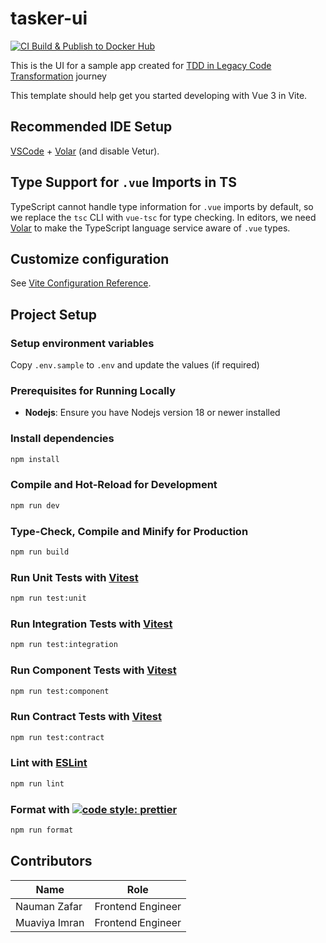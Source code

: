 # tasker-ui

[![CI Build & Publish to Docker Hub](https://github.com/naumanzchaudhry/tasker-ui/actions/workflows/ci.yml/badge.svg)](https://github.com/naumanzchaudhry/tasker-ui/actions/workflows/ci.yml)

This is the UI for a sample app created for [TDD in Legacy Code Transformation](https://github.com/naumanzchaudhry/tdd-in-legacy-codebase) journey

This template should help get you started developing with Vue 3 in Vite.

## Recommended IDE Setup

[VSCode](https://code.visualstudio.com/) + [Volar](https://marketplace.visualstudio.com/items?itemName=Vue.volar) (and disable Vetur).

## Type Support for `.vue` Imports in TS

TypeScript cannot handle type information for `.vue` imports by default, so we replace the `tsc` CLI with `vue-tsc` for type checking. In editors, we need [Volar](https://marketplace.visualstudio.com/items?itemName=Vue.volar) to make the TypeScript language service aware of `.vue` types.

## Customize configuration

See [Vite Configuration Reference](https://vitejs.dev/config/).

## Project Setup

### Setup environment variables

Copy `.env.sample` to `.env` and update the values (if required)

### Prerequisites for Running Locally

- **Nodejs**: Ensure you have Nodejs version 18 or newer installed

### Install dependencies

```sh
npm install
```

### Compile and Hot-Reload for Development

```sh
npm run dev
```

### Type-Check, Compile and Minify for Production

```sh
npm run build
```

### Run Unit Tests with [Vitest](https://vitest.dev/)

```sh
npm run test:unit
```

### Run Integration Tests with [Vitest](https://vitest.dev/)

```sh
npm run test:integration
```

### Run Component Tests with [Vitest](https://vitest.dev/)

```sh
npm run test:component
```

### Run Contract Tests with [Vitest](https://vitest.dev/)

```sh
npm run test:contract
```

### Lint with [ESLint](https://eslint.org/)

```sh
npm run lint
```

### Format with [![code style: prettier](https://img.shields.io/badge/code_style-prettier-ff69b4.svg?style=flat-square)](https://github.com/prettier/prettier)


```sh
npm run format
```

## Contributors

| Name          | Role              |
| ------------- | ----------------- |
| Nauman Zafar  | Frontend Engineer |
| Muaviya Imran | Frontend Engineer |